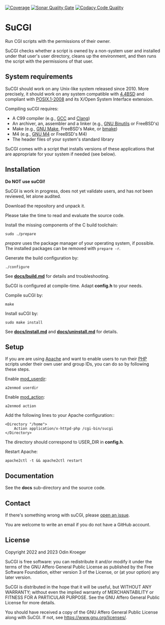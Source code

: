 [![Coverage](https://sonarcloud.io/api/project_badges/measure?project=odkr_sucgi&metric=coverage)](https://sonarcloud.io/component_measures?metric=Coverage&id=odkr_sucgi)
[![Sonar Quality Gate](https://sonarcloud.io/api/project_badges/measure?project=odkr_sucgi&metric=alert_status)](https://sonarcloud.io/api/project_badges/measure?project=odkr_sucgi&metric=alert_status)
[![Codacy Code Quality](https://app.codacy.com/project/badge/Grade/cb67a3bad615449589dfb242876600ac)](https://www.codacy.com/gh/odkr/sucgi/dashboard?utm_content=odkr/sucgi)

# SuCGI

Run CGI scripts with the permissions of their owner.

SuCGI checks whether a script is owned by a non-system user and installed
under that user's user directory, cleans up the environment, and then runs
the script with the permissions of that user.


## System requirements

SuCGI should work on any Unix-like system released since 2010.
More precisely, it should work on any system compatible with [4.4BSD] and
compliant with [POSIX.1-2008] and its X/Open System Interface extension.

Compiling suCGI requires:

* A C99 compiler (e.g., [GCC] and [Clang])
* An archiver, an, assembler and a linker (e.g., [GNU Binutils] or FreeBSD's)
* Make (e.g., [GNU Make], FreeBSD's Make, or [bmake])
* M4 (e.g., [GNU M4] or FreeBSD's M4)
* The header files of your system's standard library

SuCGI comes with a script that installs versions of these applications
that are appropriate for your system if needed (see below).

[4.4BSD]: https://docs-legacy.freebsd.org/44doc/

[bmake]: https://www.crufty.net/help/sjg/bmake.html

[Clang]: https://clang.llvm.org/

[GCC]: https://gcc.gnu.org/

[GNU Binutils]: https://www.gnu.org/software/binutils/

[GNU M4]: https://www.gnu.org/software/m4/

[GNU Make]: https://www.gnu.org/software/make/

[POSIX.1-2008]: https://pubs.opengroup.org/onlinepubs/9699919799.2008edition/


## Installation

**Do NOT use suCGI!**

SuCGI is work in progress, does not yet validate users,
and has *not* been reviewed, let alone audited.

Download the repository and unpack it.

Please take the time to read and evaluate the source code.

Install the missing components of the C build toolchain:

    sudo ./prepare

*prepare* uses the package manager of your operating system, if possible.
The installed packages can be removed with `prepare -r`.

Generate the build configuration by:

    ./configure

See **[docs/build.md]** for details and troubleshooting.

SuCGI is configured at compile-time. Adapt **config.h** to your needs.

Compile suCGI by:

    make

Install suCGI by:

    sudo make install

See **[docs/install.md]** and **[docs/uninstall.md]** for details.

[docs/build.md]: docs/build.md

[docs/install.md]: docs/install.md

[docs/uninstall.md]: docs/uninstall.md


## Setup

If you are are using [Apache] and want to enable users to run their [PHP]
scripts under their own user and group IDs, you can do so by following
these steps.

Enable [mod_userdir]:

    a2enmod userdir

Enable [mod_action]:

    a2enmod action

Add the following lines to your Apache configuration::

    <Directory "/home">
        Action application/x-httpd-php /cgi-bin/sucgi
    </Directory>

The directory should correspond to USER_DIR in **config.h**.

Restart Apache:

    apache2ctl -t && apache2ctl restart

[Apache]: https://httpd.apache.org/

[mod_action]: https://httpd.apache.org/docs/2.4/mod/mod_actions.html

[mod_userdir]: https://httpd.apache.org/docs/2.4/mod/mod_userdir.html

[PHP]: https://www.php.net/


## Documentation

See the **docs** sub-directory and the source code.


## Contact

If there's something wrong with suCGI, please
[open an issue](https://github.com/odkr/sucgi/issues).

You are welcome to write an email if you do not have a GitHub account.


## License

Copyright 2022 and 2023 Odin Kroeger

SuCGI is free software: you can redistribute it and/or modify it
under the terms of the GNU Affero General Public License as published
by the Free Software Foundation, either version 3 of the License,
or (at your option) any later version.

SuCGI is distributed in the hope that it will be useful, but WITHOUT
ANY WARRANTY; without even the implied warranty of MERCHANTABILITY
or FITNESS FOR A PARTICULAR PURPOSE. See the GNU Affero General
Public License for more details.

You should have received a copy of the GNU Affero General Public
License along with SuCGI. If not, see <https://www.gnu.org/licenses/>.
